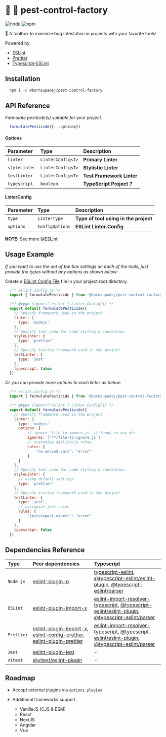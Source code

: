 
# :no_entry_sign: :bug: pest-control-factory

![node](https://badgen.net/badge/node.js/v18.x/green/) ![npm](https://badgen.net/badge/eslint/v9.x)

:toolbox: A toolbox to minimize bug infestation in projects with your favorite tools!

Powered by:

- [ESLint](https://eslint.org/docs/latest/)
- [Prettier](https://prettier.io/docs/)
- [Typescript-ESLint](https://typescript-eslint.io/getting-started/)


## Installation


```bash
  npm i -D @kornsupadej/pest-control-factory
```
    
## API Reference

*Formulate pesticide(s) suitable for your project.*

```js
  formulatePesticide({...options})
```
#### Options

| Parameter      | Type              | Description                  |
| :------------- | :---------------- | :--------------------------- |
| `linter`       | `LinterConfig<T>` | **Primary Linter**           |
| `styleLinter`  | `LinterConfig<T>` | **Stylistic Linter**         |
| `testLinter`   | `LinterConfig<T>` | **Test Framework Linter**    |
| `typescript`   | `boolean`         | **TypeScript Project ?**     |

#### LinterConfig
| Parameter      | Type              | Description                                 |
| :------------- | :---------------- | :------------------------------------------ |
| `type`         | `LinterType`      | **Type of tool using in the project**       |
| `options`      | `ConfigOptions`   | **ESLint Linter.Config**                    |

**NOTE:** See more [@ESLint](https://eslint.org/docs/latest/use/configure/)



## Usage Example

*If you want to use the out of the box settings on each of the tools, just provide the types without any options as shown below:*

Create a [ESLint Config File](https://eslint.org/docs/latest/use/configure/configuration-files) file in your project root directory.

```js
  /** eslint.config.js */
  import { formulatePesticide } from '@kornsupadej/pest-control-factory'

  /** @type {import('eslint').Linter.Config[]} */
  export default formulatePesticide({
    // Specify framework used in the project
    linter: {
      type: 'nodejs'
    },
    // Specify tool used for code styling & convention
    styleLinter: {
      type: 'prettier'
    },
    // Specify testing framework used in the project
    testLinter: {
      type: 'jest'
    },
    typescript: false
  })
```
*Or you can provide more options to each linter as below:*
```js
  /** eslint.config.js */
  import { formulatePesticide } from '@kornsupadej/pest-control-factory'

  /** @type {import('eslint').Linter.Config[]} */
  export default formulatePesticide({
    // Specify framework used in the project
    linter: {
      type: 'nodejs'
      options: {
          // ignore 'file-to-ignore.js' if found in any dir
          ignores: ['**/file-to-ignore.js']
          // customize @eslint/js rules
          rules: {
              "no-unused-vars": "error"
          }
      }
    },
    // Specify tool used for code styling & convention
    styleLinter: {
      // using default settings
      type: 'prettier'
    },
    // Specify testing framework used in the project
    testLinter: {
      type: 'jest',
      // customize jest rules
      rules: {
          "jest/expect-expect": "error"
      }
    },
    typescript: false
  })
```


## Dependencies Reference

| Type | Peer dependencies| Typescript |
| :-   | :- | :- |
| `Node.js` |[eslint-plugin-n](https://www.npmjs.com/package/eslint-plugin-n)|[typescript-eslint](https://www.npmjs.com/package/typescript-eslint), [@typescript-eslint/eslint-plugin](https://www.npmjs.com/package/@typescript-eslint/eslint-plugin), [@typescript-eslint/parser](https://www.npmjs.com/package/@typescript-eslint/parser)|
|`ESLint`|[eslint-plugin-import-x](https://www.npmjs.com/package/eslint-plugin-import-x)|[eslint-import-resolver-typescript](https://www.npmjs.com/package/eslint-import-resolver-typescript), [@typescript-eslint/eslint-plugin](https://www.npmjs.com/package/@typescript-eslint/eslint-plugin), [@typescript-eslint/parser](https://www.npmjs.com/package/@typescript-eslint/parser)|
|`Prettier`|[eslint-plugin-import-x](https://www.npmjs.com/package/eslint-plugin-import-x), [eslint-config-prettier](https://www.npmjs.com/package/eslint-config-prettier), [eslint-plugin-prettier](https://www.npmjs.com/package/eslint-plugin-prettier)|[eslint-import-resolver-typescript](https://www.npmjs.com/package/eslint-import-resolver-typescript), [@typescript-eslint/eslint-plugin](https://www.npmjs.com/package/@typescript-eslint/eslint-plugin), [@typescript-eslint/parser](https://www.npmjs.com/package/@typescript-eslint/parser)|
|`Jest`|[eslint-plugin-jest](https://www.npmjs.com/package/eslint-plugin-jest)| - |
|`Vitest`|[@vitest/eslint-plugin](https://github.com/vitest-dev/eslint-plugin-vitest)| - |


## Roadmap

- Accept external plugins via `options.plugins`

- Additional frameworks support
    - VanillaJS (CJS & ESM)
    - React
    - NextJS
    - Angular
    - Vue